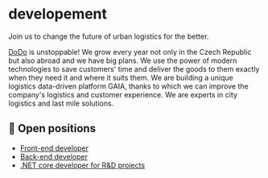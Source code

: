 # developement
Join us to change the future of urban logistics for the better.

[DoDo](http://idodo.cz/en/) is unstoppable! We grow every year not only in the Czech Republic but also abroad and we have big plans. We use the power of modern technologies to save customers' time and deliver the goods to them exactly when they need it and where it suits them. We are building a unique logistics data-driven platform GAIA, thanks to which we can improve the company's logistics and customer experience. We are experts in city logistics and last mile solutions.

## :rocket: Open positions
* [Front-end developer](https://www.pracujvdodo.cz/jobs/front-end-developer/)
* [Back-end developer](https://www.pracujvdodo.cz/jobs/net-vyvojar-ka/)
* [.NET core developer for R&D projects](https://www.pracujvdodo.cz/jobs/net-core-developer-research-and-developement/)
